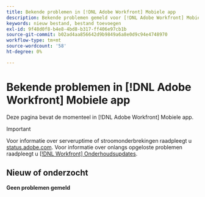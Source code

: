 ```yaml
---
title: Bekende problemen in [!DNL Adobe Workfront] Mobiele app
description: Bekende problemen gemeld voor [!DNL Adobe Workfront] Mobiele app
keywords: nieuw bestand, bestand toevoegen
exl-id: 9f48d0f8-b4e8-4bd8-b317-ff406e97cb1b
source-git-commit: b02ad4aa856642d9b9849a6a8e0d9c94e4748970
workflow-type: tm+mt
source-wordcount: '58'
ht-degree: 0%

---
```


# Bekende problemen in [!DNL Adobe Workfront] Mobiele app

Deze pagina bevat de momenteel in [!DNL Adobe Workfront] Mobiele app.

>[!IMPORTANT]
>
>Voor informatie over serveruptime of stroomonderbrekingen raadpleegt u [status.adobe.com](https://status.adobe.com). Voor informatie over onlangs opgeloste problemen raadpleegt u [[!DNL Workfront] Onderhoudsupdates](../maintenance/current-updates.md).

## Nieuw of onderzocht

**Geen problemen gemeld**

<!--

## Current Issues

|Issue  |Last Modified   | 
|---|---|
|Issue text  | YYYY/MM/DD  | 

-->
